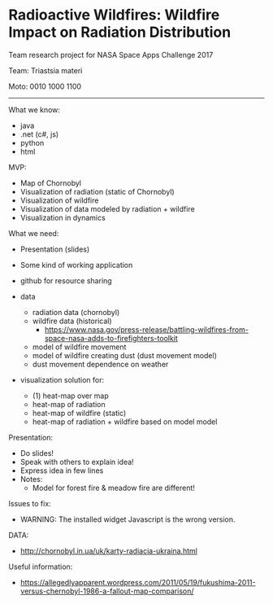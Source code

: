 # Radioactive Wildfires: Wildfire Impact on Radiation Distribution

Team research project for NASA Space Apps Challenge 2017

Team: Triastsia materi

Moto: 0010 1000 1100

---
What we know:
  - java
  - .net (c#, js)
  - python
  - html

MVP:
 - Map of Chornobyl
 - Visualization of radiation (static of Chornobyl)
 - Visualization of wildfire
 - Visualization of data modeled by radiation + wildfire
 - Visualization in dynamics

What we need:
 - Presentation (slides)
 - Some kind of working application

- github for resource sharing
- data
  - radiation data (chornobyl)
  - wildfire data (historical)
    - https://www.nasa.gov/press-release/battling-wildfires-from-space-nasa-adds-to-firefighters-toolkit
  - model of wildfire movement
  - model of wildfire creating dust (dust movement model)
  - dust movement dependence on weather

- visualization solution for:
  - (1) heat-map over map
  - heat-map of radiation
  - heat-map of wildfire (static)
  - heat-map of radiation + wildfire based on model model

Presentation:
 - Do slides!
 - Speak with others to explain idea!
 - Express idea in few lines
 - Notes:
    - Model for forest fire & meadow fire are different!

Issues to fix:
  - WARNING: The installed widget Javascript is the wrong version.


DATA:
 - http://chornobyl.in.ua/uk/karty-radiacia-ukraina.html

Useful information:
 - https://allegedlyapparent.wordpress.com/2011/05/19/fukushima-2011-versus-chernobyl-1986-a-fallout-map-comparison/
